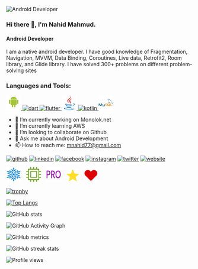 ![Android Developer](https://scontent.fdac8-1.fna.fbcdn.net/v/t1.6435-9/155477970_3883529798399897_1372419998345392742_n.jpg?_nc_cat=109&ccb=1-7&_nc_sid=19026a&_nc_eui2=AeHUROS2oKvfhtdcUPCo25ziMJb3-wMVHwYwlvf7AxUfBrQNeIZW2rV5VyAZ11f05fHoomsFfnR94kWKa-Uj8oqp&_nc_ohc=E3a619ujc8wAX84hCvz&_nc_ht=scontent.fdac8-1.fna&oh=00_AT8Ox_a-AHB-0r7J2rapvxqlP6E2ZuVOEFQVevbQ_-MEGQ&oe=62DBBFBE)

### Hi there 👋, I'm Nahid Mahmud.
#### Android Developer


I am a native android developer. I have
good knowledge of Fragmentation,
Navigation, MVVM, Data Binding,
Coroutines, Live data, Retrofit2, Room
library, and Glide library. I have solved
300+ problems on different problem-solving sites


<h3 align="left">Languages and Tools:</h3>
<p align="left"> <a href="https://developer.android.com" target="_blank" rel="noreferrer"> <img src="https://raw.githubusercontent.com/devicons/devicon/master/icons/android/android-original-wordmark.svg" alt="android" width="40" height="40"/> </a> <a href="https://dart.dev" target="_blank" rel="noreferrer"> <img src="https://www.vectorlogo.zone/logos/dartlang/dartlang-icon.svg" alt="dart" width="40" height="40"/> </a> <a href="https://flutter.dev" target="_blank" rel="noreferrer"> <img src="https://www.vectorlogo.zone/logos/flutterio/flutterio-icon.svg" alt="flutter" width="40" height="40"/> </a> <a href="https://www.java.com" target="_blank" rel="noreferrer"> <img src="https://raw.githubusercontent.com/devicons/devicon/master/icons/java/java-original.svg" alt="java" width="40" height="40"/> </a> <a href="https://kotlinlang.org" target="_blank" rel="noreferrer"> <img src="https://www.vectorlogo.zone/logos/kotlinlang/kotlinlang-icon.svg" alt="kotlin" width="40" height="40"/> </a> <a href="https://www.mysql.com/" target="_blank" rel="noreferrer"> <img src="https://raw.githubusercontent.com/devicons/devicon/master/icons/mysql/mysql-original-wordmark.svg" alt="mysql" width="40" height="40"/> </a> </p>



- 🔭 I’m currently working on Monolok.net 
- 🌱 I’m currently learning AWS 
- 👯 I’m looking to collaborate on Github 
- 💬 Ask me about Android Development 
- 📫 How to reach me: mnahid77@gmail.com 


[<img src='https://cdn.jsdelivr.net/npm/simple-icons@3.0.1/icons/github.svg' alt='github' height='40'>](https://github.com/Nahidd)  [<img src='https://cdn.jsdelivr.net/npm/simple-icons@3.0.1/icons/linkedin.svg' alt='linkedin' height='40'>](https://www.linkedin.com/in/nahid-mahmud-13b0b/)  [<img src='https://cdn.jsdelivr.net/npm/simple-icons@3.0.1/icons/facebook.svg' alt='facebook' height='40'>](https://www.facebook.com/nhd.zyd)  [<img src='https://cdn.jsdelivr.net/npm/simple-icons@3.0.1/icons/instagram.svg' alt='instagram' height='40'>](https://www.instagram.com/Nahid_zayed/)  [<img src='https://cdn.jsdelivr.net/npm/simple-icons@3.0.1/icons/twitter.svg' alt='twitter' height='40'>](https://twitter.com/Nhd_hash)  [<img src='https://cdn.jsdelivr.net/npm/simple-icons@3.0.1/icons/icloud.svg' alt='website' height='40'>](http://www.monolok.net)  

<a href='https://archiveprogram.github.com/'><img src='https://raw.githubusercontent.com/acervenky/animated-github-badges/master/assets/acbadge.gif' width='40' height='40'></a> <a href='https://docs.github.com/en/developers'><img src='https://raw.githubusercontent.com/acervenky/animated-github-badges/master/assets/devbadge.gif' width='40' height='40'></a> <a href='https://github.com/pricing'><img src='https://raw.githubusercontent.com/acervenky/animated-github-badges/master/assets/pro.gif' width='40' height='40'></a> <a href='https://stars.github.com/'><img src='https://raw.githubusercontent.com/acervenky/animated-github-badges/master/assets/starbadge.gif' width='35' height='35'></a> <a href='https://docs.github.com/en/github/supporting-the-open-source-community-with-github-sponsors'><img src='https://raw.githubusercontent.com/acervenky/animated-github-badges/master/assets/sponsorbadge.gif' width='35' height='35'></a> 

[![trophy](https://github-profile-trophy.vercel.app/?username=Nahidd)](https://github.com/ryo-ma/github-profile-trophy)

[![Top Langs](https://github-readme-stats.vercel.app/api/top-langs/?username=Nahidd)](https://github.com/anuraghazra/github-readme-stats)

![GitHub stats](https://github-readme-stats.vercel.app/api?username=Nahidd&show_icons=true)  

![GitHub Activity Graph](https://activity-graph.herokuapp.com/graph?username=Nahidd)  

![GitHub metrics](https://metrics.lecoq.io/Nahidd)  

![GitHub streak stats](https://github-readme-streak-stats.herokuapp.com/?user=Nahidd)  

![Profile views](https://gpvc.arturio.dev/Nahidd)  
